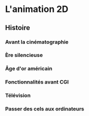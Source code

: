 # L'animation 2D
## Histoire
### Avant la cinématographie
####
### Ère silencieuse
### Âge d'or américain
### Fonctionnalités avant CGI
### Télévision
### Passer des cels aux ordinateurs

